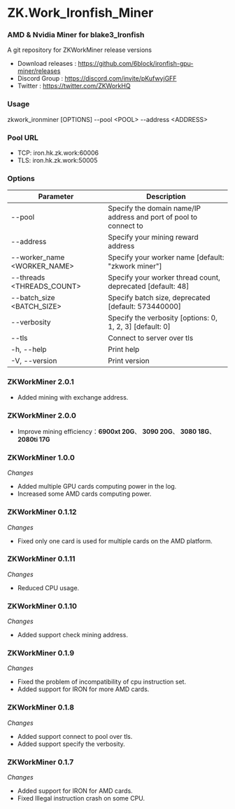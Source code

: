 # ZK.Work_Ironfish_Miner

### AMD & Nvidia Miner for blake3_Ironfish

A git repository for ZKWorkMiner release versions

* Download releases : https://github.com/6block/ironfish-gpu-miner/releases
* Discord Group :  https://discord.com/invite/pKufwyjGFF
* Twitter : https://twitter.com/ZKWorkHQ
 
### Usage

 zkwork_ironminer [OPTIONS] --pool \<POOL\> --address \<ADDRESS\>

### Pool URL
 
 * TCP: iron.hk.zk.work:60006
 * TLS: iron.hk.zk.work:50005

### Options

 Parameter                    | Description                                               
|-----------------------------|--------------------------------------------------------------------|
| --pool <POOL>               | Specify the domain name/IP address and port of pool to connect to  |
| --address <ADDRESS>         | Specify your mining reward address                                 |
| --worker_name <WORKER_NAME> | Specify your worker name [default: "zkwork miner"]                 |
| --threads <THREADS_COUNT>   | Specify your worker thread count, deprecated [default: 48]         |  
| --batch_size <BATCH_SIZE>   | Specify batch size, deprecated [default: 573440000]                |
| --verbosity <VERBOSITY>     | Specify the verbosity [options: 0, 1, 2, 3] [default: 0]           |
| --tls                       | Connect to server over tls                                         |
| -h, --help                  | Print help                                                         |
| -V, --version               | Print version                                                      |

### ZKWorkMiner 2.0.1

- Added mining with exchange address.
 
### ZKWorkMiner 2.0.0

- Improve mining efficiency：**6900xt 20G**、 **3090  20G**、 **3080 18G**、 **2080ti 17G**

### ZKWorkMiner 1.0.0

_Changes_

- Added multiple GPU cards computing power in the log.
- Increased some AMD cards computing power.

### ZKWorkMiner 0.1.12

_Changes_

- Fixed only one card is used for multiple cards on the AMD platform.

### ZKWorkMiner 0.1.11

_Changes_

- Reduced CPU usage.

### ZKWorkMiner 0.1.10

_Changes_

- Added support check mining address.

### ZKWorkMiner 0.1.9

_Changes_

- Fixed the problem of incompatibility of cpu instruction set. 
- Added support for IRON for more AMD cards.

### ZKWorkMiner 0.1.8

_Changes_

- Added support connect to pool over tls. 
- Added support specify the verbosity.

### ZKWorkMiner 0.1.7

_Changes_

- Added support for IRON for AMD cards. 
- Fixed Illegal instruction crash on some CPU.

